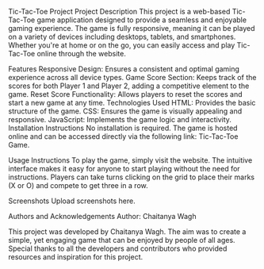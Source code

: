 Tic-Tac-Toe Project
Project Description
This project is a web-based Tic-Tac-Toe game application designed to provide a seamless and enjoyable gaming experience. The game is fully responsive, meaning it can be played on a variety of devices including desktops, tablets, and smartphones. Whether you're at home or on the go, you can easily access and play Tic-Tac-Toe online through the website.

Features
Responsive Design: Ensures a consistent and optimal gaming experience across all device types.
Game Score Section: Keeps track of the scores for both Player 1 and Player 2, adding a competitive element to the game.
Reset Score Functionality: Allows players to reset the scores and start a new game at any time.
Technologies Used
HTML: Provides the basic structure of the game.
CSS: Ensures the game is visually appealing and responsive.
JavaScript: Implements the game logic and interactivity.
Installation Instructions
No installation is required. The game is hosted online and can be accessed directly via the following link: Tic-Tac-Toe Game.

Usage Instructions
To play the game, simply visit the website. The intuitive interface makes it easy for anyone to start playing without the need for instructions. Players can take turns clicking on the grid to place their marks (X or O) and compete to get three in a row.

Screenshots
Upload screenshots here.

Authors and Acknowledgements
Author: Chaitanya Wagh

This project was developed by Chaitanya Wagh. The aim was to create a simple, yet engaging game that can be enjoyed by people of all ages. Special thanks to all the developers and contributors who provided resources and inspiration for this project.

